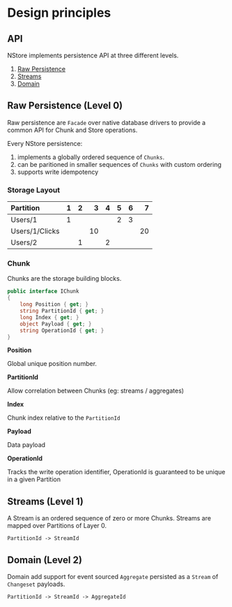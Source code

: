 # Design principles

## API
NStore implements persistence API at three different levels.

1. [Raw Persistence](#raw-persistence-level-0)
1. [Streams](#streams-level-1)
1. [Domain](#domain-level-2)


## Raw Persistence (Level 0)
Raw persistence are `Facade` over native database drivers to provide a common API for Chunk and Store operations.

Every NStore persistence:
1. implements a globally ordered sequence of `Chunks`.
2. can be paritioned in smaller sequences of `Chunks` with custom ordering
3. supports write idempotency

### Storage Layout

| Partition         | 1   | 2   | 3  | 4  | 5  | 6   | 7  |
| :-                | -:  | -:  | -: | -: | -: | -:  | -: | 
| Users/1           | 1   |     |    |    |  2 |  3|   
| Users/1/Clicks    |     |     | 10 |    |    |   |  20 
| Users/2           |     | 1   |    | 2  |    |   |  

### Chunk
Chunks are the storage building blocks.  

```csharp
public interface IChunk
{
    long Position { get; }
    string PartitionId { get; }
    long Index { get; }
    object Payload { get; }
    string OperationId { get; }
}
```

**Position**

Global unique position number.


**PartitionId**

Allow correlation between Chunks (eg: streams / aggregates)


**Index**

Chunk index relative to the `PartitionId`

**Payload**

Data payload 

**OperationId**

Tracks the write operation identifier, OperationId is guaranteed to be unique in a given Partition

## Streams (Level 1)

A Stream is an ordered sequence of zero or more Chunks. Streams are mapped over Partitions of Layer 0. 

`PartitionId -> StreamId`

## Domain (Level 2)

Domain add support for event sourced `Aggregate` persisted as a `Stream` of `Changeset` payloads. 

`PartitionId -> StreamId -> AggregateId`